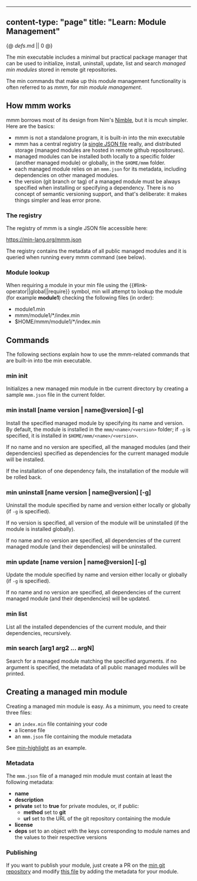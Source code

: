 -----
content-type: "page"
title: "Learn: Module Management"
-----
{@ _defs_.md || 0 @}

The min executable includes a minimal but practical package manager that can be used to initialize, install, uninstall, update, list and search _managed min modules_ stored in remote git repositories.

The min commands that make up this module management functionality is often referred to as _mmm_, for _min module management_.

## How mmm works

mmm borrows most of its design from Nim's [Nimble](https://github.com/nim-lang/nimble), but it is mcuh simpler. Here are the basics:

- mmm is not a standalone program, it is built-in into the min executable
- mmm has a central registry (a [single JSON file](https://min-lang.org/mmm.json) really, and distributed storage (managed modules are hosted in remote github repositorues).
- managed modules can be installed both locally to a specific folder (another managed module) or globally, in the `$HOME/mmm` folder.
- each managed module relies on an `mmm.json` for its metadata, including dependencies on other managed modules.
- the version (git branch or tag) of a managed module must be always specified when installing or specifying a dependency. There is no concept of semantic versioning support, and that's deliberate: it makes things simpler and leas error prone.

### The registry

The registry of mmm is a single JSON file accessible here:

<https://min-lang.org/mmm.json>

The registry contains the metadata of all public managed modules and it is queried when running every mmm command (see below).

### Module lookup

When requiring a module in your min file using the {{#link-operator||global||require}} symbol, min will attempt to lookup the module (for example **module1**) checking the following files (in order):

- module1.min
- mmm/module1/*/index.min
- $HOME/mmm/module1/*/index.min

## Commands

The following sections explain how to use the mmm-related commands that are built-in into tbe min executable.

### min init

Initializes a new managed min module in tbe current directory by creating a sample `mmm.json` file in the current folder.

### min install [name version | name@version] [-g]

Install the specified managed module by specifying its name and version. By default, the module is installed in the `mmm/<name>/<version>` folder; if `-g` is specified, it is installed in `$HOME/mmm/<name>/<version>`.

If no name and no version are specified, all the managed modules (and their dependencies) specified as dependencies for the current managed module will be installed.

If the installation of one dependency fails, the installation of the module will be rolled back.

### min uninstall [name version | name@version] [-g]

Uninstall the module specified by name and version either locally or globally (if `-g` is specified).

If no version is specified, all version of the module will be uninstalled (if the module is installed globally).

If no name and no version are specified, all dependencies of the current managed module (and their dependencies) will be uninstalled.

### min update [name version | name@version] [-g]

Update the module specified by name and version either locally or globally (if `-g` is specified).

If no name and no version are specified, all dependencies of the current managed module (and their dependencies) will be updated.

### min list

List all the installed dependencies of the current module, and their dependencies, recursively.

### min search [arg1 arg2 ... argN]

Search for a managed module matching the specified arguments. if no argument is specified, the metadata of all public managed modules will be printed.

## Creating a managed min module

Creating a managed min module is easy. As a minimum, you need to create three files:

- an `index.min` file containing your code
- a license file
- an `mmm.json` file containing the module metadata

See [min-highlight](https://git.sr.ht/~h3rald/min-highlight) as an example.

### Metadata

The `mmm.json` file of a managed min module must contain at least the following metadata:

- **name**
- **description**
- **private** set to **true** for private modules, or, if public:
  - **method** set to **git**
  - **url** set to the URL of the git repository containing the module
- **license**
- **deps** set to an object with the keys corresponding to module names and the values to their respective versions

### Publishing

If you want to publish your module, just create a PR on the [min git repository](https://github.com/h3rald/min) and modify [this file](https://github.com/h3rald/min/blob/master/site/assets/mmm.json) by adding the metadata for your module.

